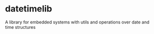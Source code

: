 # datetimelib
A library for embedded systems with utils and operations over date and time structures
